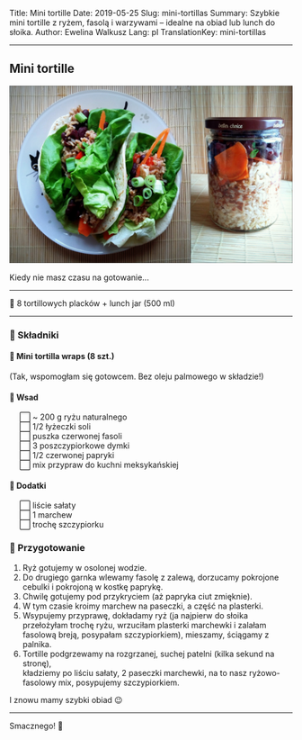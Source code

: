Title: Mini tortille
Date: 2019-05-25
Slug: mini-tortillas
Summary: Szybkie mini tortille z ryżem, fasolą i warzywami – idealne na obiad lub lunch do słoika.
Author: Ewelina Walkusz
Lang: pl
TranslationKey: mini-tortillas

---

## Mini tortille

![def]

Kiedy nie masz czasu na gotowanie...

---

🔹 8 tortillowych placków + lunch jar (500 ml)

---

### 🌿 Składniki

#### 🌯 Mini tortilla wraps (8 szt.)

(Tak, wspomogłam się gotowcem. Bez oleju palmowego w składzie!)

#### 🍚 Wsad

&emsp; ⬜ ~ 200 g ryżu naturalnego </br>
&emsp; ⬜ 1/2 łyżeczki soli </br>
&emsp; ⬜ puszka czerwonej fasoli </br>
&emsp; ⬜ 3 poszczypiorkowe dymki </br>
&emsp; ⬜ 1/2 czerwonej papryki </br>
&emsp; ⬜ mix przypraw do kuchni meksykańskiej </br>

#### 🥬 Dodatki

&emsp; ⬜ liście sałaty </br>
&emsp; ⬜ 1 marchew </br>
&emsp; ⬜ trochę szczypiorku </br>

### 📝 Przygotowanie

1. Ryż gotujemy w osolonej wodzie.
2. Do drugiego garnka wlewamy fasolę z zalewą, dorzucamy pokrojone cebulki i pokrojoną w kostkę paprykę.
3. Chwilę gotujemy pod przykryciem (aż papryka ciut zmięknie).
4. W tym czasie kroimy marchew na paseczki, a część na plasterki.
5. Wsypujemy przyprawę, dokładamy ryż (ja najpierw do słoika przełożyłam trochę ryżu, wrzuciłam plasterki marchewki i zalałam fasolową breją, posypałam szczypiorkiem), mieszamy, ściągamy z palnika.
6. Tortille podgrzewamy na rozgrzanej, suchej patelni (kilka sekund na stronę),  
kładziemy po liściu sałaty, 2 paseczki marchewki, na to nasz ryżowo-fasolowy mix, posypujemy szczypiorkiem.

I znowu mamy szybki obiad 😉

---

Smacznego! 💚

[def]: static/images/mini_tortillas.jpg
